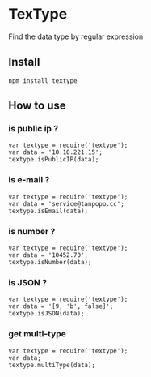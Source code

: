 # TexType
Find the data type by regular expression

## Install
```shell
npm install textype
```

## How to use
### is public ip ?
```node
var textype = require('textype');
var data = '10.10.221.15';
textype.isPublicIP(data);
```
### is e-mail ?
```node
var textype = require('textype');
var data = 'service@tanpopo.cc';
textype.isEmail(data);
```
### is number ?
```node
var textype = require('textype');
var data = '10452.70';
textype.isNumber(data);
```
### is JSON ?
```node
var textype = require('textype');
var data = '[9, 'b', false]';
textype.isJSON(data);
```
### get multi-type
```node
var textype = require('textype');
var data;
textype.multiType(data);
```
